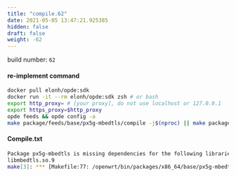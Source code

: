 ```yaml
---
title: "compile.62"
date: 2021-05-05 13:47:21.925385
hidden: false
draft: false
weight: -62
---
```


build number: `62`

#### re-implement command 

```bash
docker pull elonh/opde:sdk
docker run -it --rm elonh/opde:sdk zsh # or bash
export http_proxy= # [your proxy], do not use localhost or 127.0.0.1
export https_proxy=$http_proxy
opde feeds && opde config -a
make package/feeds/base/px5g-mbedtls/compile -j$(nproc) || make package/feeds/base/px5g-mbedtls/compile V=s
```

#### Compile.txt

``` bash
Package px5g-mbedtls is missing dependencies for the following libraries:
libmbedtls.so.9
make[3]: *** [Makefile:77: /openwrt/bin/packages/x86_64/base/px5g-mbedtls_9_x86_64.ipk] Error 1
```
